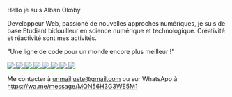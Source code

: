 
Hello je suis Alban Okoby

Developpeur Web, passioné de nouvelles approches numériques, je suis de base Etudiant bidouilleur en science numérique et technologique. Créativité et réactivité sont mes activités.

"Une ligne de code pour un monde encore plus meilleur !"

<a href="https://github.com/alban-okoby/alban-okoby">
  <img align="center" src="https://github-readme-stats.vercel.app/api?username=alban-okoby&theme=highcontrast&show_icons=true&count_private=true&show_owner=true" />
</a>
<a href="https://github.com/alban-okoby/alban-okoby">
  <img align="center" src="https://github-readme-stats.vercel.app/api/top-langs/?username=alban-okoby&theme=highcontrast&show_icons=true&hide=scss" />
</a>
<a href="https://github.com/alban-okoby/small-cauldron">
  <img align="center" src="https://github-readme-stats.vercel.app/api/pin/?username=alban-okoby&repo=small-cauldron" />
</a>
<a href="https://github.com/alban-okoby/mean-crud-app">
  <img align="center" src="https://github-readme-stats.vercel.app/api/pin/?username=alban-okoby&repo=mean-crud-app&theme=dark" />
 </a> 
<a href="https://github.com/alban-okoby/cidabali">
  <img align="center" src="https://github-readme-stats.vercel.app/api/pin/?username=alban-okoby&repo=cidabali" />
</a>
<a href="https://github.com/alban-okoby/portfolio_perso">
  <img align="center" src="https://github-readme-stats.vercel.app/api/pin/?username=alban-okoby&repo=portfolio_perso&theme=dark" />
</a>
<a href="https://github.com/alban-okoby/birthday">
  <img align="center" src="https://github-readme-stats.vercel.app/api/pin/?username=alban-okoby&repo=birthday" />
</a>
<a href="https://github.com/alban-okoby/php_porfolio">
  <img align="center" src="https://github-readme-stats.vercel.app/api/pin/?username=alban-okoby&repo=php_portfolio&theme=dark" />
</a>


Me contacter à unmailjuste@gmail.com 
ou sur WhatsApp à
https://wa.me/message/MQN56H3G3WE5M1

